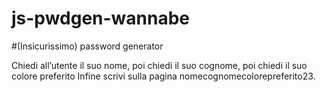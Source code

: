 js-pwdgen-wannabe
===
#(Insicurissimo) password generator

Chiedi all’utente il suo nome,
poi chiedi il suo cognome,
poi chiedi il suo colore preferito
Infine scrivi sulla pagina nomecognomecolorepreferito23.